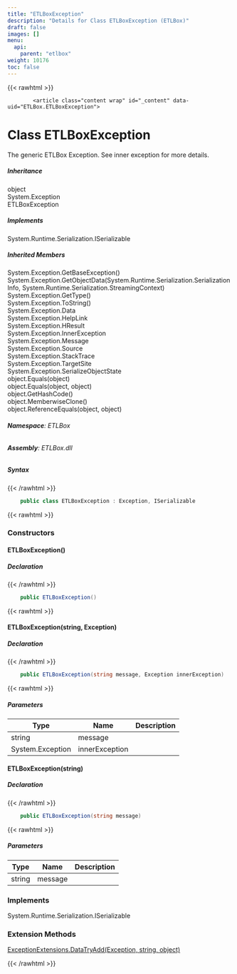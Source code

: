 ```yaml
---
title: "ETLBoxException"
description: "Details for Class ETLBoxException (ETLBox)"
draft: false
images: []
menu:
  api:
    parent: "etlbox"
weight: 10176
toc: false
---
```


{{< rawhtml >}}

            <article class="content wrap" id="_content" data-uid="ETLBox.ETLBoxException">
  <h1 id="ETLBox_ETLBoxException" data-uid="ETLBox.ETLBoxException" class="text-break">Class ETLBoxException
</h1>
  <div class="markdown level0 summary"><p>The generic ETLBox Exception. See inner exception for more details.</p>
</div>
  <div class="markdown level0 conceptual"></div>
  <div class="inheritance">
    <h5>Inheritance</h5>
    <div class="level0"><span class="xref">object</span></div>
    <div class="level1"><span class="xref">System.Exception</span></div>
    <div class="level2"><span class="xref">ETLBoxException</span></div>
  </div>
  <div class="implements">
    <h5>Implements</h5>
    <div><span class="xref">System.Runtime.Serialization.ISerializable</span></div>
  </div>
  <div class="inheritedMembers">
    <h5>Inherited Members</h5>
    <div>
      <span class="xref">System.Exception.GetBaseException()</span>
    </div>
    <div>
      <span class="xref">System.Exception.GetObjectData(System.Runtime.Serialization.SerializationInfo, System.Runtime.Serialization.StreamingContext)</span>
    </div>
    <div>
      <span class="xref">System.Exception.GetType()</span>
    </div>
    <div>
      <span class="xref">System.Exception.ToString()</span>
    </div>
    <div>
      <span class="xref">System.Exception.Data</span>
    </div>
    <div>
      <span class="xref">System.Exception.HelpLink</span>
    </div>
    <div>
      <span class="xref">System.Exception.HResult</span>
    </div>
    <div>
      <span class="xref">System.Exception.InnerException</span>
    </div>
    <div>
      <span class="xref">System.Exception.Message</span>
    </div>
    <div>
      <span class="xref">System.Exception.Source</span>
    </div>
    <div>
      <span class="xref">System.Exception.StackTrace</span>
    </div>
    <div>
      <span class="xref">System.Exception.TargetSite</span>
    </div>
    <div>
      <span class="xref">System.Exception.SerializeObjectState</span>
    </div>
    <div>
      <span class="xref">object.Equals(object)</span>
    </div>
    <div>
      <span class="xref">object.Equals(object, object)</span>
    </div>
    <div>
      <span class="xref">object.GetHashCode()</span>
    </div>
    <div>
      <span class="xref">object.MemberwiseClone()</span>
    </div>
    <div>
      <span class="xref">object.ReferenceEquals(object, object)</span>
    </div>
  </div>
<h6><strong>Namespace</strong>: ETLBox</h6>
  <h6><strong>Assembly</strong>: ETLBox.dll</h6>
  <h5 id="ETLBox_ETLBoxException_syntax">Syntax</h5>
{{< /rawhtml >}}

```C#
    public class ETLBoxException : Exception, ISerializable
```

{{< rawhtml >}}
  <h3 id="constructors">Constructors
</h3>
  <a id="ETLBox_ETLBoxException__ctor_" data-uid="ETLBox.ETLBoxException.#ctor*"></a>
  <h4 id="ETLBox_ETLBoxException__ctor" data-uid="ETLBox.ETLBoxException.#ctor">ETLBoxException()</h4>
  <div class="markdown level1 summary"></div>
  <div class="markdown level1 conceptual"></div>
  <h5 class="declaration">Declaration</h5>
{{< /rawhtml >}}

```C#
    public ETLBoxException()
```

{{< rawhtml >}}
  <a id="ETLBox_ETLBoxException__ctor_" data-uid="ETLBox.ETLBoxException.#ctor*"></a>
  <h4 id="ETLBox_ETLBoxException__ctor_System_String_System_Exception_" data-uid="ETLBox.ETLBoxException.#ctor(System.String,System.Exception)">ETLBoxException(string, Exception)</h4>
  <div class="markdown level1 summary"></div>
  <div class="markdown level1 conceptual"></div>
  <h5 class="declaration">Declaration</h5>
{{< /rawhtml >}}

```C#
    public ETLBoxException(string message, Exception innerException)
```

{{< rawhtml >}}
  <h5 class="parameters">Parameters</h5>
  <table class="table table-bordered table-striped table-condensed">
    <thead>
      <tr>
        <th>Type</th>
        <th>Name</th>
        <th>Description</th>
      </tr>
    </thead>
    <tbody>
      <tr>
        <td><span class="xref">string</span></td>
        <td><span class="parametername">message</span></td>
        <td></td>
      </tr>
      <tr>
        <td><span class="xref">System.Exception</span></td>
        <td><span class="parametername">innerException</span></td>
        <td></td>
      </tr>
    </tbody>
  </table>
  <a id="ETLBox_ETLBoxException__ctor_" data-uid="ETLBox.ETLBoxException.#ctor*"></a>
  <h4 id="ETLBox_ETLBoxException__ctor_System_String_" data-uid="ETLBox.ETLBoxException.#ctor(System.String)">ETLBoxException(string)</h4>
  <div class="markdown level1 summary"></div>
  <div class="markdown level1 conceptual"></div>
  <h5 class="declaration">Declaration</h5>
{{< /rawhtml >}}

```C#
    public ETLBoxException(string message)
```

{{< rawhtml >}}
  <h5 class="parameters">Parameters</h5>
  <table class="table table-bordered table-striped table-condensed">
    <thead>
      <tr>
        <th>Type</th>
        <th>Name</th>
        <th>Description</th>
      </tr>
    </thead>
    <tbody>
      <tr>
        <td><span class="xref">string</span></td>
        <td><span class="parametername">message</span></td>
        <td></td>
      </tr>
    </tbody>
  </table>
  <h3 id="implements">Implements</h3>
  <div>
      <span class="xref">System.Runtime.Serialization.ISerializable</span>
  </div>
  <h3 id="extensionmethods">Extension Methods</h3>
  <div>
      <a class="xref" href="/api/etlbox.helper/exceptionextensions#ETLBox_Helper_ExceptionExtensions_DataTryAdd_System_Exception_System_String_System_Object_">ExceptionExtensions.DataTryAdd(Exception, string, object)</a>
  </div>

{{< /rawhtml >}}
